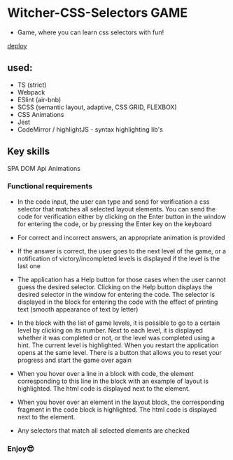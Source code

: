 # Witcher-CSS-Selectors GAME

* Game, where you can learn css selectors with fun!

[deploy](https://glitch-surfer.github.io/Witcher-CSS-selectors/deploy/)

## used:
- TS (strict)
- Webpack
- ESlint (air-bnb)
- SCSS (semantic layout, adaptive, CSS GRID, FLEXBOX)
- CSS Animations
- Jest
- CodeMirror / highlightJS - syntax highlighting lib's

## Key skills
SPA
DOM Api
Animations


### Functional requirements

- In the code input, the user can type and send for verification a css selector that matches all selected layout elements. You can send the code for verification either by clicking on the Enter button in the window for entering the code, or by pressing the Enter key on the keyboard 

- For correct and incorrect answers, an appropriate animation is provided

- If the answer is correct, the user goes to the next level of the game, or a notification of victory/incompleted levels is displayed if the level is the last one

- The application has a Help button for those cases when the user cannot guess the desired selector. Clicking on the Help button displays the desired selector in the window for entering the code. The selector is displayed in the block for entering the code with the effect of printing text (smooth appearance of text by letter)

- In the block with the list of game levels, it is possible to go to a certain level by clicking on its number. Next to each level, it is displayed whether it was completed or not, or the level was completed using a hint. The current level is highlighted. When you restart the application opens at the same level. There is a button that allows you to reset your progress and start the game over again

- When you hover over a line in a block with code, the element corresponding to this line in the block with an example of layout is highlighted. The html code is displayed next to the element.

- When you hover over an element in the layout block, the corresponding fragment in the code block is highlighted. The html code is displayed next to the element.

- Any selectors that match all selected elements are checked

### Enjoy😎 
